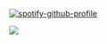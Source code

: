  [![spotify-github-profile](https://spotify-github-profile.kittinanx.com/api/view?uid=31c34iujdsdl3ust3yrakqqnvyfm&cover_image=true&theme=novatorem&show_offline=false&background_color=ff03b3&interchange=false&bar_color=ff03b3&bar_color_cover=false)](https://github.com/kittinan/spotify-github-profile)

![](https://hit.yhype.me/github/profile?user_id=161968637)‎ 
 ‎ ‎  ‎ ‎ ‎ ‎ ‎ ‎ ‎ ‎ ‎ ‎ ‎ ‎ ‎ ‎ 
